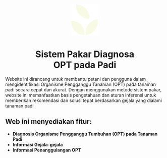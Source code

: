 <p align="center"><a href="https://padimu.my.id" target="_blank"><img src="public/images/logo_expertsys.png" alt="Eexpert System Logo"></a></p>

<h1 align="center">Sistem Pakar Diagnosa<br>OPT pada Padi</h1>

Website ini dirancang untuk membantu petani dan pengguna dalam mengidentifikasi Organisme Pengganggu Tanaman (OPT) pada tanaman padi secara cepat dan akurat. Dengan menggunakan metode sistem pakar, website ini memanfaatkan basis pengetahuan dan aturan inferensi untuk memberikan rekomendasi dan solusi tepat berdasarkan gejala yang dialami tanaman padi

## Web ini menyediakan fitur:

-   **Diagnosis Organisme Pengganggu Tumbuhan (OPT) pada Tanaman Padi**
-   **Informasi Gejala-gejala**
-   **Informasi Penanggulangan OPT**
